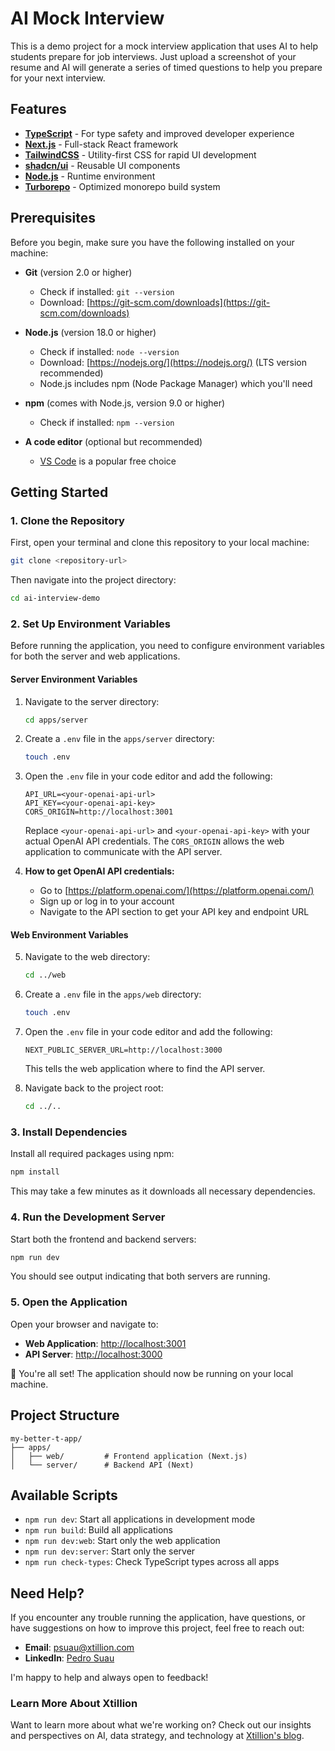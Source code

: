 # AI Mock Interview
This is a demo project for a mock interview application that uses AI to help students prepare for job interviews. Just upload a screenshot of your resume and AI will generate a series of timed questions to help you prepare for your next interview.

## Features

- **[TypeScript](https://www.typescriptlang.org/docs/)** - For type safety and improved developer experience
- **[Next.js](https://nextjs.org/docs)** - Full-stack React framework
- **[TailwindCSS](https://tailwindcss.com/docs)** - Utility-first CSS for rapid UI development
- **[shadcn/ui](https://ui.shadcn.com/)** - Reusable UI components
- **[Node.js](https://nodejs.org/docs/latest/api/)** - Runtime environment
- **[Turborepo](https://turbo.build/repo/docs)** - Optimized monorepo build system

## Prerequisites

Before you begin, make sure you have the following installed on your machine:

- **Git** (version 2.0 or higher)
  - Check if installed: `git --version`
  - Download: [https://git-scm.com/downloads](https://git-scm.com/downloads)

- **Node.js** (version 18.0 or higher)
  - Check if installed: `node --version`
  - Download: [https://nodejs.org/](https://nodejs.org/) (LTS version recommended)
  - Node.js includes npm (Node Package Manager) which you'll need

- **npm** (comes with Node.js, version 9.0 or higher)
  - Check if installed: `npm --version`

- **A code editor** (optional but recommended)
  - [VS Code](https://code.visualstudio.com/) is a popular free choice

## Getting Started

### 1. Clone the Repository

First, open your terminal and clone this repository to your local machine:

```bash
git clone <repository-url>
```

Then navigate into the project directory:

```bash
cd ai-interview-demo
```

### 2. Set Up Environment Variables

Before running the application, you need to configure environment variables for both the server and web applications.

#### Server Environment Variables

1. Navigate to the server directory:
   ```bash
   cd apps/server
   ```

2. Create a `.env` file in the `apps/server` directory:
   ```bash
   touch .env
   ```

3. Open the `.env` file in your code editor and add the following:
   ```
   API_URL=<your-openai-api-url>
   API_KEY=<your-openai-api-key>
   CORS_ORIGIN=http://localhost:3001
   ```

   Replace `<your-openai-api-url>` and `<your-openai-api-key>` with your actual OpenAI API credentials. The `CORS_ORIGIN` allows the web application to communicate with the API server.

4. **How to get OpenAI API credentials:**
   - Go to [https://platform.openai.com/](https://platform.openai.com/)
   - Sign up or log in to your account
   - Navigate to the API section to get your API key and endpoint URL

#### Web Environment Variables

5. Navigate to the web directory:
   ```bash
   cd ../web
   ```

6. Create a `.env` file in the `apps/web` directory:
   ```bash
   touch .env
   ```

7. Open the `.env` file in your code editor and add the following:
   ```
   NEXT_PUBLIC_SERVER_URL=http://localhost:3000
   ```

   This tells the web application where to find the API server.

8. Navigate back to the project root:
   ```bash
   cd ../..
   ```

### 3. Install Dependencies

Install all required packages using npm:

```bash
npm install
```

This may take a few minutes as it downloads all necessary dependencies.

### 4. Run the Development Server

Start both the frontend and backend servers:

```bash
npm run dev
```

You should see output indicating that both servers are running.

### 5. Open the Application

Open your browser and navigate to:
- **Web Application**: [http://localhost:3001](http://localhost:3001)
- **API Server**: [http://localhost:3000](http://localhost:3000)

🎉 You're all set! The application should now be running on your local machine.







## Project Structure

```
my-better-t-app/
├── apps/
│   ├── web/         # Frontend application (Next.js)
│   └── server/      # Backend API (Next)
```

## Available Scripts

- `npm run dev`: Start all applications in development mode
- `npm run build`: Build all applications
- `npm run dev:web`: Start only the web application
- `npm run dev:server`: Start only the server
- `npm run check-types`: Check TypeScript types across all apps

## Need Help?

If you encounter any trouble running the application, have questions, or have suggestions on how to improve this project, feel free to reach out:

- **Email**: [psuau@xtillion.com](mailto:psuau@xtillion.com)
- **LinkedIn**: [Pedro Suau](https://www.linkedin.com/in/pedro-suau-92a578185/)

I'm happy to help and always open to feedback!

### Learn More About Xtillion

Want to learn more about what we're working on? Check out our insights and perspectives on AI, data strategy, and technology at [Xtillion's blog](https://www.xtillion.com/what-we-think).
